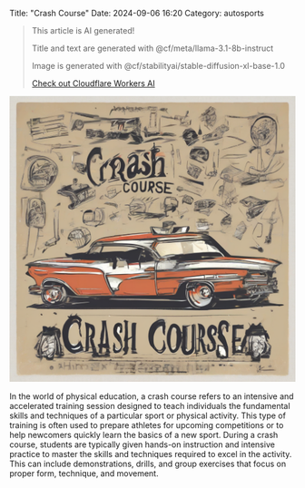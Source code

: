 Title: "Crash Course"
Date: 2024-09-06 16:20
Category: autosports

> This article is AI generated!
> 
> Title and text are generated with @cf/meta/llama-3.1-8b-instruct
> 
> Image is generated with @cf/stabilityai/stable-diffusion-xl-base-1.0
> 
> [Check out Cloudflare Workers AI](https://developers.cloudflare.com/workers-ai/models/)


![Alt Text](images/2024-09-06-crash-course.png)

In the world of physical education, a crash course refers to an intensive and accelerated training session designed to teach individuals the fundamental skills and techniques of a particular sport or physical activity. This type of training is often used to prepare athletes for upcoming competitions or to help newcomers quickly learn the basics of a new sport. During a crash course, students are typically given hands-on instruction and intensive practice to master the skills and techniques required to excel in the activity. This can include demonstrations, drills, and group exercises that focus on proper form, technique, and movement.